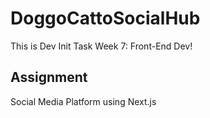 # DoggoCattoSocialHub

This is Dev Init Task Week 7: Front-End Dev!

## Assignment

Social Media Platform using Next.js

